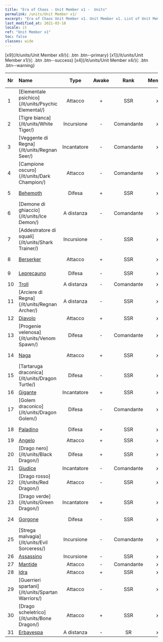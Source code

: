 ```yaml
---
title: "Era of Chaos - Unit Member x1 -  Units"
permalink: /units/Unit Member x1/
excerpt: "Era of Chaos Unit Member x1. Unit Member x1. List of Unit Member in Era of Chaos"
last_modified_at: 2021-03-18
locale: it
ref: "Unit Member x1"
toc: false
classes: wide
---
```

 [x9](/it/units/Unit Member x9/){: .btn .btn--primary} [x1](/it/units/Unit Member x1/){: .btn .btn--success} [x4](/it/units/Unit Member x4/){: .btn .btn--warning} 

  | Nr |         Name        |   Type   | Awake |    Rank   |   Members     |  Stars  | Exclusive | Attack  |     HP    |  Awaken Name  |
  |:---|:--------------------|:--------:|:-----:|:---------:|:-------------:|:-------:|:---------:|:-------:|:---------:|:--------------|
  | 1 | [Elementale psichico](/it/units/Psychic Elemental/) | Attacco | + | SSR | x1 | <i class="fas fa-star"/><i class="fas fa-star"/><i class="fas fa-star"/> | - | 212.0 | 1749 |  Elementale magico  |
  | 2 | [Tigre bianca](/it/units/White Tiger/) | Incursione | - | Comandante | x1 | <i class="fas fa-star"/><i class="fas fa-star"/><i class="fas fa-star"/> | - | 1078.2 | 6138 |   -   |
  | 3 | [Veggente di Regna](/it/units/Regnan Seer/) | Incantatore | - | Comandante | x1 | <i class="fas fa-star"/><i class="fas fa-star"/><i class="fas fa-star"/> | - | 1006.9 | 5091 |  Elementale delle maree  |
  | 4 | [Campione oscuro](/it/units/Dark Champion/) | Attacco | - | Comandante | x1 | <i class="fas fa-star"/><i class="fas fa-star"/><i class="fas fa-star"/> | - | 1029.5 | 9504 |   -   |
  | 5 | [Behemoth](/it/units/Behemoth/) | Difesa | + | SSR | x1 | <i class="fas fa-star"/><i class="fas fa-star"/><i class="fas fa-star"/> | - | 407.3 | 10182 |  Behemoth antico  |
  | 6 | [Demone di ghiaccio](/it/units/Ice Demon/) | A distanza | - | Comandante | x1 | <i class="fas fa-star"/><i class="fas fa-star"/><i class="fas fa-star"/> | - | 565.7 | 5996 |   -   |
  | 7 | [Addestratore di squali](/it/units/Shark Trainer/) | Incursione | - | SSR | x1 | <i class="fas fa-star"/><i class="fas fa-star"/><i class="fas fa-star"/> | - | 792.0 | 5430 |  Cavalcasquali  |
  | 8 | [Berserker](/it/units/Berserker/) | Attacco | + | SSR | x1 | <i class="fas fa-star"/><i class="fas fa-star"/><i class="fas fa-star"/> | - | 678.8 | 5317 |  Messaggero di morte  |
  | 9 | [Leprecauno](/it/units/Leprechaun/) | Difesa | - | SSR | x1 | <i class="fas fa-star"/><i class="fas fa-star"/><i class="fas fa-star"/> | - | 134.5 | 3162 |  Leprecauno maggiore  |
  | 10 | [Troll](/it/units/Troll/) | A distanza | - | Comandante | x1 | <i class="fas fa-star"/><i class="fas fa-star"/><i class="fas fa-star"/> | - | 1018.3 | 9051 |   -   |
  | 11 | [Arciere di Regna](/it/units/Regnan Archer/) | A distanza | - | SSR | x1 | <i class="fas fa-star"/><i class="fas fa-star"/><i class="fas fa-star"/> | - | 235.5 | 1245 |   -   |
  | 12 | [Diavolo](/it/units/Devil/) | Attacco | + | SSR | x1 | <i class="fas fa-star"/><i class="fas fa-star"/><i class="fas fa-star"/> | - | 792.0 | 5431 |  Arcidiavolo  |
  | 13 | [Progenie velenosa](/it/units/Venom Spawn/) | Difesa | - | Comandante | x1 | <i class="fas fa-star"/><i class="fas fa-star"/><i class="fas fa-star"/> | - | 375.0 | 13350 |   -   |
  | 14 | [Naga](/it/units/Naga/) | Attacco | + | SSR | x1 | <i class="fas fa-star"/><i class="fas fa-star"/><i class="fas fa-star"/> | + | 79.4 | 811 |  Regina delle Naga  |
  | 15 | [Tartaruga draconica](/it/units/Dragon Turtle/) | Difesa | - | SSR | x1 | <i class="fas fa-star"/><i class="fas fa-star"/><i class="fas fa-star"/> | - | 362.0 | 12000 |  Tartaruga draconica primordiale  |
  | 16 | [Gigante](/it/units/Giant/) | Incantatore | + | SSR | x1 | <i class="fas fa-star"/><i class="fas fa-star"/><i class="fas fa-star"/> | - | 792.0 | 5431 |  Titano  |
  | 17 | [Golem draconico](/it/units/Dragon Golem/) | Difesa | - | Comandante | x1 | <i class="fas fa-star"/><i class="fas fa-star"/><i class="fas fa-star"/> | - | 396.0 | 9616 |   -   |
  | 18 | [Paladino](/it/units/Paladin/) | Difesa | + | SSR | x1 | <i class="fas fa-star"/><i class="fas fa-star"/><i class="fas fa-star"/> | - | 128.0 | 2589 |  Paladino Supremo  |
  | 19 | [Angelo](/it/units/Angel/) | Attacco | + | SSR | x1 | <i class="fas fa-star"/><i class="fas fa-star"/><i class="fas fa-star"/> | - | 792.0 | 5431 |  Arcangelo  |
  | 20 | [Drago nero](/it/units/Black Dragon/) | Difesa | + | SSR | x1 | <i class="fas fa-star"/><i class="fas fa-star"/><i class="fas fa-star"/> | - | 430.0 | 8712 |  Re dei Draghi neri  |
  | 21 | [Giudice](/it/units/Judicator/) | Incantatore | - | Comandante | x1 | <i class="fas fa-star"/><i class="fas fa-star"/><i class="fas fa-star"/> | - | 565.7 | 6109 |   -   |
  | 22 | [Drago rosso](/it/units/Red Dragon/) | Attacco | - | SSR | x1 | <i class="fas fa-star"/><i class="fas fa-star"/><i class="fas fa-star"/> | - | 769.3 | 5431 |   -   |
  | 23 | [Drago verde](/it/units/Green Dragon/) | Incantatore | + | SSR | x1 | <i class="fas fa-star"/><i class="fas fa-star"/><i class="fas fa-star"/> | - | 1018.2 | 4525 |  Drago d'Oro  |
  | 24 | [Gorgone](/it/units/Gorgon/) | Difesa | - | SSR | x1 | <i class="fas fa-star"/><i class="fas fa-star"/><i class="fas fa-star"/> | - | 121.1 | 3094 |  Gorgone Invincibile  |
  | 25 | [Strega malvagia](/it/units/Evil Sorceress/) | Incursione | - | Comandante | x1 | <i class="fas fa-star"/><i class="fas fa-star"/><i class="fas fa-star"/> | - | 633.6 | 5770 |   -   |
  | 26 | [Assassino](/it/units/Assassin/) | Incursione | - | SSR | x1 | <i class="fas fa-star"/><i class="fas fa-star"/><i class="fas fa-star"/> | - | 269.0 | 2119 |   -   |
  | 27 | [Mantide](/it/units/Mantis/) | Attacco | - | Comandante | x1 | <i class="fas fa-star"/><i class="fas fa-star"/><i class="fas fa-star"/> | - | 1140.4 | 6336 |   -   |
  | 28 | [Idra](/it/units/Hydra/) | Attacco | + | SSR | x1 | <i class="fas fa-star"/><i class="fas fa-star"/><i class="fas fa-star"/> | - | 769.3 | 5770 |  Idra del Caos  |
  | 29 | [Guerrieri spartani](/it/units/Spartan Warriors/) | Attacco | - | SSR | x1 | <i class="fas fa-star"/><i class="fas fa-star"/><i class="fas fa-star"/> | - | 216.0 | 2825 |   -   |
  | 30 | [Drago scheletrico](/it/units/Bone Dragon/) | Attacco | + | SSR | x1 | <i class="fas fa-star"/><i class="fas fa-star"/><i class="fas fa-star"/> | - | 758.0 | 5770 |  Drago fantasma  |
  | 31 | [Erbavespa](/it/units/Waspwort/) | A distanza | - | SR | x1 | <i class="fas fa-star"/><i class="fas fa-star"/><i class="fas fa-star"/> | - | 950.3 | 5543 |   -   |
